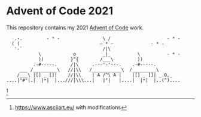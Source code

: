 # Advent of Code 2021

This repository contains my 2021 [Advent of Code][aoc] work.

```
   .-.         - * -                \ /                     - * -
  ( (                              – * –              - * -
   '-`                              /|\                   
            \            o          _|_          \          - * -
            ))          }^{        /___\         ))
          .-#-----.     /|\     .---'-'---.    .-#-----.
     ___ /_________\   //|\\   /___________\  /_________\  
    /___\ |[] _ []|    //|\\    | A /^\ A |    |[] _ []| _.O,_
....|"#"|.|  |*|  |...///|\\\...|   |"|   |....|  |*|  |..(^)....
```
[^art]

[^art]:
    https://www.asciiart.eu/ with modifications

[aoc]: https://adventofcode.com
[template]: https://github.com/kotlin-hands-on/advent-of-code-kotlin-template

